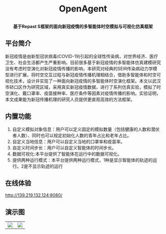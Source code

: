 <h1 align="center" style="margin:30px 0 30px;font-weight:bold">OpenAgent</h1>
<h4 align="center">基于Repast S框架的面向新冠疫情的多智能体时空模拟与可视化仿真框架</h4>

## 平台简介
新冠疫情是由新型冠状病毒(COVID-19)引起的全球性传染病，对世界经济、医疗卫生、社会生活都产生严重影响。目前很多基于新冠疫情的多智能体仿真建模研究没有考虑时空演化对新冠疫情传播的影响，本研究对经典的SEIR传染病动力学模型进行扩展，将时空交互过程与新冠疫情传播机理相结合，借助多智能体和时空可视化技术，设计并实现了一种面向新冠疫情的多智能体时空演化框架。本文以武汉市硚口区作为研究区域，采用真实新冠疫情数据，进行了系列仿真实验，模拟了时空演化、戴口罩率、疫苗接种率、医疗条件等因素对疫情传播的影响。实验证明，本文成果能为新冠传播机理的研究人员提供更直观高效的方法框架。

## 内置功能
1. 自定义模拟对象信息：用户可以定义固定的模拟数量（包括健康的人数和潜伏者人数）、同时也可以规定初始化人数的青年占比和老年占比。
2. 自定义当地信息：用户可以自定义当地的口罩率和疫苗率。
3. 自定义时间步长：用户可以自定义智能体的时间步长。
4. 数据可视化:本平台提供了智能体在运行中的数据可视化。
5. 提供两种运行模式：本平台提供两种运行模式，1种是显示智能体的轨迹的运行。2是不显示轨迹的运行

## 在线体验 
http://139.219.132.124:8080/

## 演示图
<table>
  <tr>
    <td>
      <img src="https://agentyou.oss-cn-beijing.aliyuncs.com/1.png"></img>
    </td>
      <td>
      <img src="https://agentyou.oss-cn-beijing.aliyuncs.com/2.png"></img>
    </td>
  </tr>
</table>
